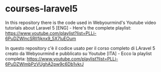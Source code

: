 # courses-laravel5
In this repository there is the code used in Webyourmind's Youtube video tutorials about Laravel 5
[ENG] - Here's the complete playlist: https://www.youtube.com/playlist?list=PLLi-6PuDZWlncSRlI1jknx9_5X7luEOum


In questo repository c'è il codice usato per il corso completo di LAravel 5 creato da Webyourmind e pubblicato su Youtube
[ITA] - Ecco la playlist completa: https://www.youtube.com/playlist?list=PLLi-6PuDZWlmbPzVUghA2pw9c6Db1vkrJ
